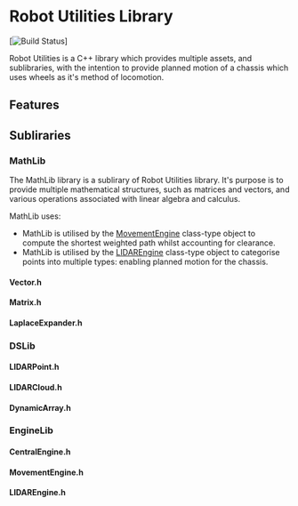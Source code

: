 # Robot Utilities Library

[![Build Status](fucked)]

Robot Utilities is a C++ library which provides multiple assets, and sublibraries, with the intention to provide planned motion of a chassis which uses wheels as it's method of locomotion.

## Features

## Subliraries

### MathLib
The MathLib library is a sublirary of Robot Utilities library. It's purpose is to provide multiple mathematical structures, such as matrices and vectors, and various operations associated with linear algebra and calculus. 

MathLib uses:
- MathLib is utilised by the [MovementEngine](####MovementEngine.h) class-type object to compute the shortest weighted path whilst accounting for clearance.
- MathLib is utilised by the [LIDAREngine](####LIDAREngine.h) class-type object to categorise points into multiple types: enabling planned motion for the chassis.



#### Vector.h

#### Matrix.h

#### LaplaceExpander.h

### DSLib

#### LIDARPoint.h

#### LIDARCloud.h

#### DynamicArray.h

### EngineLib

#### CentralEngine.h

#### MovementEngine.h

#### LIDAREngine.h

